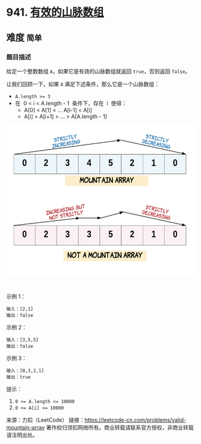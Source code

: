 # 941. [有效的山脉数组](https://leetcode-cn.com/problems/valid-mountain-array/)  
<font size=5> 难度 `简单` </font>
---

### 题目描述

给定一个整数数组 `A`，如果它是有效的山脉数组就返回 `true`，否则返回 `false`。

让我们回顾一下，如果 `A` 满足下述条件，那么它是一个山脉数组：

* `A.length >= 3`
* 在   0 < i < A.length - 1   条件下，存在   i  使得：
  * A[0] < A[1] < ... A[i-1] < A[i]
  * A[i] > A[i+1] > ... > A[A.length - 1]
 
<img src="https://github.com/Mathstarry/Leetcode/blob/master/problems/0941_validMountainArray/img/941_pic.png" width = "600" height = "400" alt="" align=center />


 

示例 1：
```
输入：[2,1]
输出：false
```
示例 2：
```
输入：[3,5,5]
输出：false
```
示例 3：
```
输入：[0,3,2,1]
输出：true
```

提示：

1. `0 <= A.length <= 10000`
2. `0 <= A[i] <= 10000 `

来源：力扣（LeetCode）
链接：https://leetcode-cn.com/problems/valid-mountain-array
著作权归领扣网络所有。商业转载请联系官方授权，非商业转载请注明出处。
